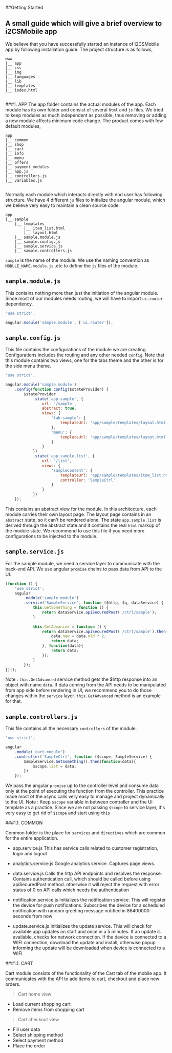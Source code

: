 ##Getting Started

A small guide which will give a brief overview to i2CSMobile app
----

We believe that you have successfully started an instance of i2CSMobile app by following installation guide. The project structure is as follows,

```
www
|__ app
|__ css
|__ img
|__ languages
|__ lib
|__ templates
|__ index.html
    
```

###1. APP
The app folder contains the actual modules of the app. Each module has its own folder and consist of several `html` and `js` files. We tried to keep modules as much independent as possible, thus removing or adding a new module affects minimum code change. The product comes with few default modules,

```
app
|__ common
|__ shop
|__ cart
|__ info
|__ menu
|__ offers
|__ payment_modules
|__ app.js
|__ controllers.js
|__ variables.js
    
```

Normally each module which interacts directly with end user has following structure. We have 4 different `js` files to initialize the angular module, which we believe very easy to maintain a clean source code.

```
app
|__ sample
    |__ templates
		|__ item_list.html
		|__ layout.html
	|__ sample.module.js
	|__ sample.config.js
	|__ sample.service.js
	|__ sample.controllers.js
```	

`sample` is the name of the module. We use the naming convention as `MODULE_NAME.module.js` .etc to define the `js` files of the module. 

`sample.module.js`
-----

This contains nothing more than just the initiation of the angular module. Since most of our modules needs routing, we will have to import `ui.router` dependency.

```javascript
'use strict';

angular.module('sample.module', ['ui.router']);
```

`sample.config.js` 
-----

This file contains the configurations of the module we are creating. Configurations includes the routing and any other needed `config`. Note that this module contains two views, one for the tabs theme and the other is for the side menu theme.

```javascript
'use strict';

angular.module('sample.module')
    .config(function config($stateProvider) {
        $stateProvider
            .state('app.sample', {
                url: '/sample',
                abstract: true,
                views: {
                    'tab-sample': {
                        templateUrl: 'app/sample/templates/layout.html'
                    },
                    'menu': {
                        templateUrl: 'app/sample/templates/layout.html'
                    }
                }
            })
            .state('app.sample.list', {
                url: '/list',
                views: {
                    'sampleContent': {
                        templateUrl: 'app/sample/templates/item_list.html',
                        controller: 'SampleCtrl'
                    }
                }
            })
	});
```

This contains an abstract view for the module. In this architecture, each module carries their own layout page. The layout page contains in an `abstract` state, so it can't be rendered alone. The state `app.sample.list` is derived through the abstract state and it contains the real `html` markup of the module state. We recommend to use this file if you need more configurations to be injected to the module.

`sample.service.js` 
-----

For the sample module, we need a service layer to communicate with the back-end API. We use angular `promise` chains to pass data from API to the UI. 

```javascript
(function () {
    'use strict';
    angular
        .module('sample.module')
        .service('SampleService', function ($http, $q, dataService) {
			this.GetSomething = function () {
                return dataService.apiSecuredPost('/ctrl/sample');
            }
			
			this.GetAdvanced = function () {
                return dataService.apiSecuredPost('/ctrl/sample').then(function (data) {
                    data.new = data.old * 2;
					return data;
                }, function(data){
					return data;
				});
            }
		});
})();
```

Note : `this.GetAdvanced` service method gets the $http response into an object with name `data`. If data coming from the API needs to be manipulated from app side before rendering in UI, we  recommend you to do those changes within the `service` layer. `this.GetAdvanced` method is an example for that.

`sample.controllers.js` 
-----

This file contains all the necessary `controllers` of the module.

```javascript
'use strict';

angular
    .module('cart.module')
    .controller('SampleCtrl', function ($scope, SampleService) {
    	SampleService.GetSomething().then(function(data){
    		$scope.list = data;
    	})
    });
```

We pass the angular `promise` up to the controller level and consume data only at the point of executing the function from the controller. This practice made most of the async calls very easy to manage and project dynamically to the UI.
Note : Keep `$scope` variable in between controller and the UI template as a practice. Since we are not passing `$scope` to service layer, it's very easy to get rid of `$scope` and start using `this`

###1.1. COMMON

Common folder is the place for `services` and `directives` which are common for the entire application.

* app.service.js
This has service calls related to customer registration, login and logout

* analytics.service.js
Google analytics service. Captures page views.

* data.service.js
Calls the http API endpoints and resolves the response. Contains authentication call, which should be called before using apiSecuredPost method. otherwise it will reject the request with error status of 0 on API calls which needs the authentication

* notification.service.js
Initializes the notification service. This will register the device for push notifications. Subscribes the device for a scheduled notification with random greeting message notified in 86400000 seconds from now

* update.service.js
Initializes the update service. This will check for available app updates on start and once in a 5 minutes. If an update is available, checks for network connection. If the device is connected to a WIFI connection, download the update and install, otherwise popup informing the update will be downloaded when device is connected to a WIFI

###1.1. CART

Cart module consists of the functionality of the Cart tab of the mobile app. It communicates with the API to add items to cart, checkout and place new orders. 

> Cart home view
* Load current shopping cart
* Remove items from shopping cart

> Cart checkout view
* Fill user data
* Select shipping method
* Select payment method
* Place the order

